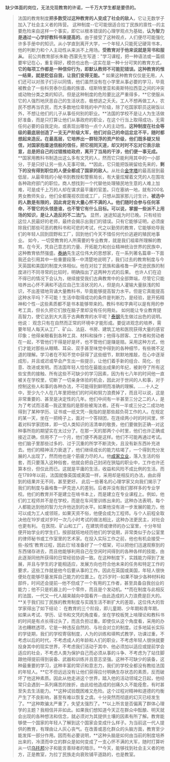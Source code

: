缺少体面的岗位，无法兑现教育的许诺，一千万大学生都是要债的。



> 法国的教育制度**把多数受过这种教育的人变成了社会的敌人**，它让无数学子加入了社会主义者的阵营。
> 这种制度--它可能很适合拉丁民族的禀性--的主要危险来自这样一个事实，即它以根本错误的心理学观点为基础，**认为智力是通过一心学好教科书来提高的**。由于接受了这种观点，人们便尽可能强化许多手册中的知识。从小学直到离开大学，一个年轻人只能死记硬背书本，他的判断力和个人主动性从来派不上用场。**受教育对于他来说就是背书和服从**。
> 前公共教育部长朱勒·西蒙先生写道："学习课程，把一种语法或一篇纲要牢记在心，重复得好，模仿也出色--这实在是一种十分可笑的教育方式，**它的每项工作都是一种信仰行为，即默认教师不可能犯错误。这种教育的惟一结果，就是贬低自我，让我们变得无能。"**
> 如果这种教育仅仅是无用，人们还可以对孩子们示以同情，他们虽然没有在小学里从事必要的学习，毕竟被教会了一些科劳泰尔后裔的族谱、纽斯特里亚和奥斯特拉西亚之间的冲突或动物分类之类的知识。但是这种制度的危险要比这严重得多，**它使服从它的人强烈地厌恶自己的生活状态，极想逃之夭夭。工人不想再做工人，农民不想再当农民，而大多数地位卑贱的中产阶级，除了吃国家职员这碗饭以外，不想让他们的儿子从事任何别的职业。**法国的学校不是让人为生活做好准备，而是只打算让他们从事政府的职业，在这个行当上取得成功，无需任何必要的自我定向，或表现出哪怕一点个人的主动性。**这种制度在社会等级的最底层创造了一支无产阶级大军，他们对自己的命运忿忿不平，随时都想起来造反。在最高层，它培养出一群轻浮的资产阶级，他们既多疑又轻信，对国家抱着迷信般的信任，把它视同天道，却又时时不忘对它表示敌意，总是把自己的过错推给政府，离开了当局的干涉，他们便一事无成。**
> **国家用教科书制造出这么多有文凭的人，然而它只能利用其中的一小部分，于是只好让另一些人无事可做。**因此，它只能把饭碗留给先来的，**剩下的没有得到职位的人便全都成了国家的敌人**。从社会[金字塔](https://www.zhihu.com/search?q=金字塔&search_source=Entity&hybrid_search_source=Entity&hybrid_search_extra={"sourceType"%3A"answer"%2C"sourceId"%3A2542502755})的最高层到最低层，从最卑贱的小秘书到教授和警察局长，有大量炫耀着文凭的人在围攻各种政府部门的职位。商人想找到一个代替他处理殖民地生意的人难上加难，可是成千上万的人却在谋求最平庸的官差。只在塞纳一地，就有200名男女教师失业，他们全都蔑视农田或工厂，只想从国家那儿讨生计。**被选中的人数是有限的，因此肯定有大量心怀不满的人。他们随时会参与任何革命，不管它的头领是谁，也不管它有什么目标。可以说，掌握一些派不上用场的知识，是让人造反的不二法门。**
> 显然，迷途知返为时已晚。只有经验这位人民最好的老师，最终会揭示出我们的错误。只有它能够证明，必须废除我们那些可恶的教科书和可悲的考试，代之以勤劳的教育，它能够劝导我们的年轻人回到田野和工厂，回到他们今天不惜任何代价逃避的殖民地事业。
> 如今，一切受教育的人所需要的专业教育，就是我们祖辈所理解的教育。在今天，凭自己意志的力量、开拓能力和创业精神统治世界的民族中，这种教育依然强盛。[泰纳](https://www.zhihu.com/search?q=泰纳&search_source=Entity&hybrid_search_source=Entity&hybrid_search_extra={"sourceType"%3A"answer"%2C"sourceId"%3A2542502755})先生这位伟大的思想家，在一系列著名篇章--下面我还会引用其中一些重要段落--中清楚地说明了，我们过去的教育制度与今天英国和美国的制度大体相似。他在对拉丁民族和盎格鲁一萨克逊民族的制度进行不同寻常的比较时，明确指出了这两种方式的后果。
> 也许人们在迫不得已的情况下会认为，继续接受我们古典教育中的全部弊端，尽管它只能培养出心怀不满和不适应自己生活状况的人，但是向人灌输大量肤浅的知识，不出差错地背诵大量教科书，毕竟能够提高智力水平。但是它真能提高这种水平吗？不可能！生活中取得成功的条件是判断力，是经验，是开拓精神和个性--这些素质都不是书本能够带来的。教科书和字典可以是有用的参考工具，但长久把它们放在脑子里却没有任何用处。
> 如何能让专业教育提高智力，使它达到大大高于古典教育的水平呢？[泰钢](https://www.zhihu.com/search?q=泰钢&search_source=Entity&hybrid_search_source=Entity&hybrid_search_extra={"sourceType"%3A"answer"%2C"sourceId"%3A2542502755})先生做过出色的说明。他说：
> 观念只有在自然而正常的环境中才能形成。要促进观念的培养，需要年轻人每天从工厂、矿山、法庭、书房、建筑工地和医院获得大量的感官印象；他得亲眼看到各种工具、材料和操作；他得与顾客、工作者和劳动者在一起，不管他们干得是好是坏，也不管他们是赚是赔。采用这种方式，他们才能对那些从眼睛、耳朵、双手甚至味觉中得到的各种细节，有些微不足道的理解。学习者在不知不觉中获得了这些细节，默默地推敲，在心中逐渐成形，并且或迟或早会产生出一些提示，让他们着手新的组合、简化、创意、改进或发明。而法国年轻人恰恰在最能出成果的年纪，被剥夺了所有这些宝贵的接触、所有这些不可缺少的学习因素，因为有七八年的时间他一直被关在学校里，切断了一切亲身体验的机会，因此对于世间的人和事，对于控制这些人和事的各种办法，不可能得到鲜明而准确的理解。......十人之中，至少九个人在几年里把他们的时间和努力浪费掉了，而且可以说，这是非常重要的、甚至是决定性的几年。他们中间有一半甚至三分之二的人，是为了考试而活着--我这里指的是那些被淘汰者。还有一半或三分之二成功地得到了某种学历、证书或一纸文凭--我指的是那些超负荷工作的人。在规定的某一天，坐在一把椅子上，面对一个答辩团，在连续两小时的时间里，怀着对科学家团体，即一切人类知识的活清单的敬畏，他们要做到正确--对这种事所抱的期望实在太过分了。在那一天的那两个小时里，他们也许正确或接近正确，但用不了一个月，他们便不再是这样。他们不可能再通过考试。他们脑子里那些过多的、过于沉重的所学不断流失，且没有新东西补充进去。他们的精神活力衰退了，他们继续成长的能力枯竭了，一个得到充分发展的人出现了，然而他也是个筋疲力尽的人。他[成家立业](https://www.zhihu.com/search?q=成家立业&search_source=Entity&hybrid_search_source=Entity&hybrid_search_extra={"sourceType"%3A"answer"%2C"sourceId"%3A2542502755})，落入生活的俗套，而只要落入这种俗套，他就会把自己封闭在狭隘的职业中，工作也许还算本份，但仅此而已。这就是平庸的生活，收益和风险不成比例的生活。而在1789年以前，法国就像英国或美国一样，采用却是相反的办法，由此得到的结果并无不同，甚至更好。
> 此后一些著名的心理学家又向我们揭示了我们的制度与盎格鲁一萨克逊人的差别。后者并没有我们那样多的专业学校。他们的教育并不是建立在啃书本上，而是建立在专业课程上。例如，他们的工程师并不是在学校，而是在车间里训练出来的。这种办法表明，每个人都能达到他的智力允许他达到的水平。如果他没有进一步发展的能力，他可以成为工人或领班，如果天资不俗，他便会成为工程师。与个人前程全取决他在19岁或对岁时一次几小时考试的做法相比，这种办法更民主，对社会也更有利。
> 在医院、矿山和工厂，在建筑师或律师的办公室里，十分年轻便开始学业的学生们，按部就班地经历他们的学徒期，非常类似于办公室里的律师秘书或工作室里的艺术家。在投入实际工作之前，他也有机会接受一些-般性'教育过程，因此已‘经准备好了一个框架，可以把他们迅速观察到的东西储存进去，而且他能够利用自己在空闲时间得到的各种各样的技能，由此逐渐同他所获得的日常经验协调一致。在这种制度下，实践能力得到了发展，并且与学生的才能相适应，发展方向也符合他未来的任务和特定工作的要求，这些工作就是他今后要从事的工作。因此在英国或美国，年轻人很快便处在能够尽量发挥自己能力的位置上。在25岁时--如果不缺少各种材料和部件，时间还会提前--他不但成了一个有用的工作者，甚至具备自我创业的能力；他不只是机器上的一个零件，而且是个发动机。**而在制度与此相反的法国，一代又一代人越来越向中国看齐--由此造成的人力浪费是巨大的。**关于我们拉丁民族的教育制度与实践生活不断扩大的差距，这位伟大的哲学家得出了如下结论：
> 在教育的三个阶段，即儿童期、少年期和青年期，如果从考试、学历、证书和文凭的角度看，坐在学校板凳上啃理论和教科书的时间是有点长得过头了，而且负担过重。即使仅从这个角度看，采用的办法也糟糕透项，它是一种违反自然的、与社会对立的制度。过多地延长实际的学徒期，我们的学校寄宿制度，人为的训练和填鸭式教学，功课过重，不考虑以后的时代，不考虑成人的年龄和人们的职业，不考虑年轻人很快就要投身其中的现实世界，不考虑我们活动于其中、他必须加以适应或提前学会适应的社会，不考虑人类为保护自己而必须从事的斗争、不考虑为了站住脚跟他得提前得到装备、武器和训练并且意志坚强。这种不可缺少的装备，这种最重要的学习，这种丰富的常识和意志力，我们的学校全都没有教给法国的年轻人。**它不但远远没有让他们获得应付明确生存状态的素质，反而破坏了他这种素质。因此从他走进这个世界，踏入他的活动领域之日起，他经常只会遇到一系列痛苦的挫折，由此给他造成的创痛久久不能痊愈，有时甚至失去生活能力。**这种试验既困难又危险。这个过程对精神和道德的均衡产生了不良影响，甚至有难以恢复之虞。十分突然而彻底的幻灭已经发生了。**这种欺骗太严重了，失望太强烈了。**以上所言是否偏离了群体心理学的主题？我相信并非如此。如果我们想知道今天正在群众中酝酿、明天就会出现的各种想法和信念，就必须对为其提供土壤的因素有所了解。教育能够使一个国家的年轻人了解到这个国家会变成什么样子。为当前这一代人提供的教育，有理由让人灰心丧气。在改善或恶化群众的头脑方面，教育至少能发挥一部分作用。因而有必要说明，**这种头脑是如何由当前的制度培养出来的，冷漠而中立的群众是如何变成了一支心怀不满的大军，随时打算听从一切[乌托邦](https://www.zhihu.com/search?q=乌托邦&search_source=Entity&hybrid_search_source=Entity&hybrid_search_extra={"sourceType"%3A"answer"%2C"sourceId"%3A2542502755})分子和能言善辩者的暗示。**今天，能够找到社会主义者的地方，正是教室，为拉丁民族走向衰败铺平道路的，也是教室。